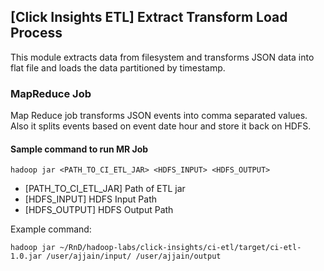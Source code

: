 ## [Click Insights ETL] Extract Transform Load Process
This module extracts data from filesystem and transforms JSON data into flat file and loads the data partitioned by timestamp.  

### MapReduce Job
Map Reduce job transforms JSON events into comma separated values. Also it splits events based on event date hour and store it back on HDFS.

#### Sample command to run MR Job
```
hadoop jar <PATH_TO_CI_ETL_JAR> <HDFS_INPUT> <HDFS_OUTPUT>
```
* [PATH_TO_CI_ETL_JAR] Path of ETL jar
* [HDFS_INPUT] HDFS Input Path
* [HDFS_OUTPUT] HDFS Output Path
 
Example command:
```
hadoop jar ~/RnD/hadoop-labs/click-insights/ci-etl/target/ci-etl-1.0.jar /user/ajjain/input/ /user/ajjain/output
```

